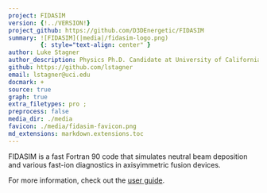 ```yaml
---
project: FIDASIM
version: {!../VERSION!}
project_github: https://github.com/D3DEnergetic/FIDASIM
summary: ![FIDASIM](|media|/fidasim-logo.png)
         {: style="text-align: center" }
author: Luke Stagner
author_description: Physics Ph.D. Candidate at University of California, Irvine
github: https://github.com/lstagner
email: lstagner@uci.edu
docmark: +
source: true
graph: true
extra_filetypes: pro ;
preprocess: false
media_dir: ./media
favicon: ./media/fidasim-favicon.png
md_extensions: markdown.extensions.toc
---
```


FIDASIM is a fast Fortran 90 code that simulates neutral beam deposition and various fast-ion diagnostics in axisyimmetric fusion devices. 

For more information, check out the [user guide](./page/index.html).
